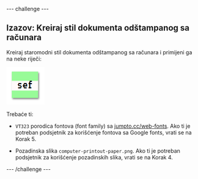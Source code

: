 \--- challenge \---

## Izazov: Kreiraj stil dokumenta odštampanog sa računara

Kreiraj staromodni stil dokumenta odštampanog sa računara i primijeni ga na neke riječi:

![screenshot](images/letter-fonts-printout.png)

Trebaće ti:

+ `VT323` porodica fontova (font family) sa <a href="http://jumpto.cc/web-fonts" target="_blank">jumpto.cc/web-fonts</a>. Ako ti je potreban podsjetnik za korišćenje fontova sa Google fonts, vrati se na Korak 5.

+ Pozadinska slika `computer-printout-paper.png`. Ako ti je potreban podsjetnik za korišćenje pozadinskih slika, vrati se na Korak 4.

\--- /challenge \---